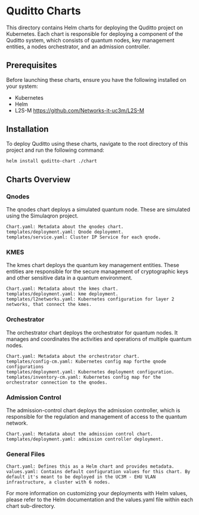 # Quditto Charts

This directory contains Helm charts for deploying the Quditto project on Kubernetes. Each chart is responsible for deploying a component of the Quditto system, which consists of quantum nodes, key management entities, a nodes orchestrator, and an admission controller.

## Prerequisites

Before launching these charts, ensure you have the following installed on your system:
- Kubernetes
- Helm
- L2S-M https://github.com/Networks-it-uc3m/L2S-M

## Installation

To deploy Quditto using these charts, navigate to the root directory of this project and run the following command:

```bash
helm install quditto-chart ./chart
```

## Charts Overview
### Qnodes

The qnodes chart deploys a simulated quantum node. These are simulated using the Simulaqron project. 

    Chart.yaml: Metadata about the qnodes chart.
    templates/deployment.yaml: Qnode deployemnt.
    templates/service.yaml: Cluster IP Service for each qnode.

### KMES

The kmes chart deploys the quantum key management entities. These entities are responsible for the secure management of cryptographic keys and other sensitive data in a quantum environment.

    Chart.yaml: Metadata about the kmes chart.
    templates/deployment.yaml: kme deployment.
    templates/l2networks.yaml: Kubernetes configuration for layer 2 networks, that connect the kmes.

### Orchestrator

The orchestrator chart deploys the orchestrator for quantum nodes. It manages and coordinates the activities and operations of multiple quantum nodes.

    Chart.yaml: Metadata about the orchestrator chart.
    templates/config-cm.yaml: Kubernetes config map forthe qnode configurations
    templates/deployment.yaml: Kubernetes deployment configuration.
    templates/inventory-cm.yaml: Kubernetes config map for the orchestrator connection to the qnodes.

### Admission Control

The admission-control chart deploys the admission controller, which is responsible for the regulation and management of access to the quantum network.

    Chart.yaml: Metadata about the admission control chart.
    templates/deployment.yaml: admission controller deployment.

### General Files

    Chart.yaml: Defines this as a Helm chart and provides metadata.
    values.yaml: Contains default configuration values for this chart. By default it's meant to be deployed in the UC3M - EHU VLAN infrastructure, a cluster with 6 nodes. 

For more information on customizing your deployments with Helm values, please refer to the Helm documentation and the values.yaml file within each chart sub-directory.